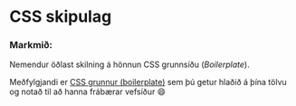 # CSS skipulag

### Markmið:
Nemendur öðlast skilning á hönnun CSS grunnsíðu (_Boilerplate_).

Meðfylgjandi er [CSS grunnur (boilerplate)](../Sýnidæmi/V-1/boilerplate) sem þú getur hlaðið á þína tölvu og notað til að hanna frábærar vefsíður :smile:
